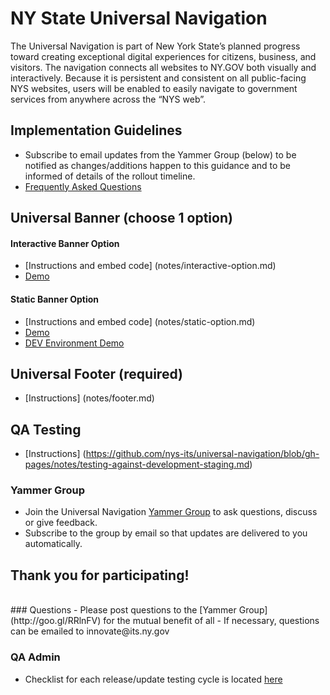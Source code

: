 # NY State Universal Navigation

The Universal Navigation is part of New York State’s planned progress toward creating exceptional digital experiences for citizens, business, and visitors. The navigation connects all websites to NY.GOV both visually and interactively. Because it is persistent and consistent on all public-facing NYS websites, users will be enabled to easily navigate to government services from anywhere across the “NYS web”. 

## Implementation Guidelines

- Subscribe to email updates from the Yammer Group (below) to be notified as changes/additions happen to this guidance and to be informed of details of the rollout timeline.
- [Frequently Asked Questions](notes/faqs.md)

## Universal Banner (choose 1 option)

#### Interactive Banner Option

- [Instructions and embed code] (notes/interactive-option.md)
- [Demo](http://nys-its.github.io/universal-navigation/demos/interactive-option-demo.html)

#### Static Banner Option

- [Instructions and embed code] (notes/static-option.md)
- [Demo](http://nys-its.github.io/universal-navigation/demos/static-option-demo.html)
- [DEV Environment Demo](http://nys-its.github.io/universal-navigation/demos/static-option-demo-DEV.html)

## Universal Footer (required)

- [Instructions] (notes/footer.md)

## QA Testing
- [Instructions] (https://github.com/nys-its/universal-navigation/blob/gh-pages/notes/testing-against-development-staging.md)

### Yammer Group

- Join the Universal Navigation [Yammer Group](http://goo.gl/RRlnFV) to ask questions, discuss or give feedback.
- Subscribe to the group by email so that updates are delivered to you automatically.

## Thank you for participating!


<br>
### Questions
- Please post questions to the [Yammer Group](http://goo.gl/RRlnFV) for the mutual benefit of all
- If necessary, questions can be emailed to innovate@its.ny.gov

### QA Admin
- Checklist for each release/update testing cycle is located [here](https://github.com/nys-its/universal-navigation/blob/gh-pages/notes/QA-Process-Checklist.md#qa-checklist)
